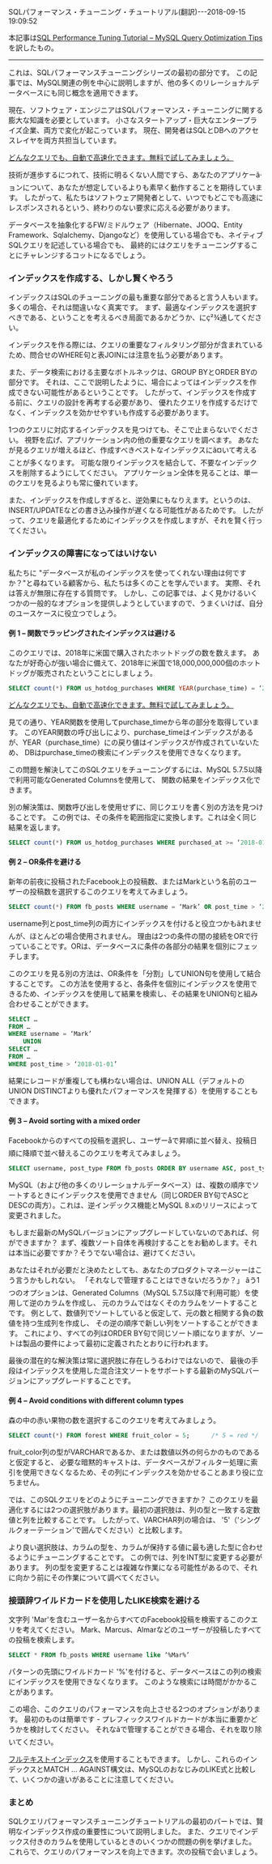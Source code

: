 SQLパフォーマンス・チューニング・チュートリアル(翻訳)---2018-09-15 19:09:52

本記事は[SQL Performance Tuning Tutorial – MySQL Query Optimization Tips](https://www.eversql.com/sql-performance-tuning-tips-for-mysql-query-optimization/)
を訳したもの。

---

これは、SQLパフォーマンスチューニングシリーズの最初の部分です。
この記事では、MySQL関連の例を中心に説明しますが、他の多くのリレーショナルデータベースにも同じ概念を適用できます。

現在、ソフトウェア・エンジニアはSQLパフォーマンス・チューニングに関する膨大な知識を必要としています。
小さなスタートアップ・巨大なエンタープライズ企業、両方で変化が起こっています。
現在、開発者はSQLとDBへのアクセスレイヤを両方共担当しています。

[どんなクエリでも、自動で高速化できます。無料で試してみましょう。](https://www.eversql.com)

技術が進歩するにつれて、技術に明るくない人間ですら、あなたのアプリケーã·ョンについて、あなたが想定しているよりも素早く動作することを期待しています。
したがって、私たちはソフトウェア開発者として、いつでもどこでも高速にレスポンスされるという、終わりのない要求に応える必要があります。

データベースを抽象化するFW/ミドルウェア（Hibernate、JOOQ、Entity Framework、Sqlalchemy、Djangoなど）を使用している場合でも、ネイティブSQLクエリを記述している場合でも、
最終的にはクエリをチューニングすることにチャレンジするコットになるでしょう。

### インデックスを作成する、しかし賢くやろう

インデックスはSQLのチューニングの最も重要な部分であると言う人もいます。
多くの場合、それは間違いなく真実です。
まず、最適なインデックスを選択すべきである、ということを考えるべき局面であるかどうか、にç²¾通してください。

インデックスを作る際には、クエリの重要なフィルタリング部分が含まれているため、問合せのWHERE句と表JOINには注意を払う必要があります。

また、データ検索における主要なボトルネックは、GROUP BYとORDER BYの部分です。
それは、ここで説明したように、場合によってはインデックスを作成できない可能性があるということです。
したがって、インデックスを作成する前に、クエリの設計を再考する必要があり、
優れたクエリを作成するだけでなく、インデックスを効かせやすいも作成する必要があります。

1つのクエリに対応するインデックスを見つけても、そこで止まらないでください。
視野を広げ、アプリケーション内の他の重要なクエリを調べます。
あなたが見るクエリが増えるほど、作成すべきベストなインデックスにã¤いて考えることが多くなります。
可能な限りインデックスを結合して、不要なインデックスを削除するようにしてください。
アプリケーション全体を見ることは、単一のクエリを見るよりも常に優れています。

また、インデックスを作成しすぎると、逆効果にもなりえます。というのは、INSERT/UPDATEなどの書き込み操作が遅くなる可能性があるためです。
したがって、クエリを最適化するためにインデックスを作成しますが、それを賢く行ってください。

### インデックスの障害になってはいけない

私たちに "データベースが私のインデックスを使ってくれない理由は何ですか？"と尋ねている顧客から、私たちは多くのことを学んでいます。
実際、それは答えが無限に存在する質問です。
しかし、この記事では、よく見かけるいくつかの一般的なオプションを提供しようとしていますので、うまくいけば、自分のユースケースに役立つでしょう。

#### 例 1 – 関数でラッピングされたインデックスは避ける

このクエリでは、2018年に米国で購入されたホットドッグの数を数えます。
あなたが好奇心が強い場合に備えて、2018年に米国で18,000,000,000個のホットドッグが販売されたということにしましょう。

```sql
SELECT count(*) FROM us_hotdog_purchases WHERE YEAR(purchase_time) = ‘2018’
```

[どんなクエリでも、自動で高速化できます。無料で試してみましょう。](https://www.eversql.com)

見ての通り、YEAR関数を使用してpurchase_timeから年の部分を取得しています。
このYEAR関数の呼び出しにより、purchase_timeはインデックスがあるが、YEAR（purchase_time）にの戻り値はインデックスが作成されていないため、
DBはpurchase_timeの検索にインデックスを使用できなくなります。

この問題を解決してこのSQLクエリをチューニングするには、MySQL 5.7.5以降で利用可能なGenerated Columnsを使用して、
関数の結果をインデックス化できます。

別の解決策は、関数呼び出しを使用せずに、同じクエリを書く別の方法を見つけることです。
この例では、その条件を範囲指定に変換します。これは全く同じ結果を返します。

```sql
SELECT count(*) FROM us_hotdog_purchases WHERE purchased_at >= ‘2018-01-01’ AND purchased_at < ‘2019-01-01’
```

#### 例 2 – OR条件を避ける

新年の前夜に投稿されたFacebook上の投稿数、またはMarkという名前のユーザーの投稿数を選択するこのクエリを考えてみましょう。

```sql
SELECT count(*) FROM fb_posts WHERE username = ‘Mark’ OR post_time > ‘2018-01-01’
```

username列とpost_time列の両方にインデックスを付けると役立つかもãれませんが、ほとんどの場合使用されません。
理由は2つの条件の間の接続をORで行っていることです。ORは、データベースに条件の各部分の結果を個別にフェッチします。

このクエリを見る別の方法は、OR条件を「分割」してUNION句を使用して結合することです。
この方法を使用すると、各条件を個別にインデックスを使用できるため、インデックスを使用して結果を検索し、その結果をUNION句と組み合わせることができます。

```sql
SELECT …
FROM …
WHERE username = ‘Mark’
    UNION
SELECT …
FROM …
WHERE post_time > ‘2018-01-01’
```

結果にレコードが重複しても構わない場合は、UNION ALL（デフォルトのUNION DISTINCTよりも優れたパフォーマンスを発揮する）を使用することもできます。

#### 例 3 – Avoid sorting with a mixed order

Facebookからのすべての投稿を選択し、ユーザーåで昇順に並べ替え、投稿日順に降順で並べ替えるこのクエリを考えてみましょう。

```sql
SELECT username, post_type FROM fb_posts ORDER BY username ASC, post_type DESC
```

MySQL（および他の多くのリレーショナルデータベース）は、複数の順序でソートするときにインデックスを使用できません（同じORDER BY句でASCとDESCの両方）。これは、逆インデックス機能とMySQL 8.xのリリースによって変更されました。

もしまだ最新のMySQLバージョンにアップグレードしていないのであれば、何ができますか？
まず、複数ソート自体を再検討することをお勧めします。それは本当に必要ですか？そうでない場合は、避けてください。

あなたはそれが必要だと決めたとしても、あなたのプロダクトマネージャーはこう言うかもしれない。
「それなしで管理することはできないだろうか？」
ãう1つのオプションは、Generated Columns（MySQL 5.7.5以降で利用可能）を使用して逆のカラムを作成し、
元のカラムではなくそのカラムをソートすることです。
例として、数値列でソートしていると仮定して、元の数と相関する負の数値を持つ生成列を作成し、
その逆の順序で新しい列をソートすることができます。
これにより、すべての列はORDER BY句で同じソート順になりますが、ソートは製品の要件によって最初に定義されたとおりに行われます。

最後の潜在的な解決策は常に選択肢に存在しうるわけではないので、
最後の手段はインデックスを使用した混合注文ソートをサポートする最新のMySQLバージョンにアップグレードすることです。

#### 例 4 – Avoid conditions with different column types

森の中の赤い果物の数を選択するこのクエリを考えてみましょう。

```sql
SELECT count(*) FROM forest WHERE fruit_color = 5;      /* 5 = red */
```

fruit_color列の型がVARCHARであるか、または数値以外の何らかのものであると仮定すると、
必要な暗黙的キャストは、データベースがフィルター処理に索引を使用できなくなるため、その列にインデックスを効かせることあまり役に立ちません。

では、このSQLクエリをどのようにチューニングできますか？
このクエリを最適化するには2つの選択肢があります。最初の選択肢は、列の型と一致する定数値と列を比較することです。
したがって、VARCHAR列の場合は、 '5'（'シングルクォーテーション'で囲んでください）と比較します。

より良い選択肢は、カラムの型を、カラムが保持する値に最も適した型に合わせるようにチューニングすることです。
この例では、列をINT型に変更する必要があります。
列の型を変更することは複雑な作業になる可能性があるので、それに向かう前にその作業について調べてください。

### 接頭辞ワイルドカードを使用したLIKE検索を避ける
文字列 'Mar'を含むユーザー名からすべてのFacebook投稿を検索するこのクエリを考えてください。
Mark、Marcus、Almarなどのユーザーが投稿したすべての投稿を検索します。

```sql
SELECT * FROM fb_posts WHERE username like ‘%Mar%’
```

パターンの先頭にワイルドカード '%'を付けると、データベースはこの列の検索にインデックスを使用できなくなります。
このような検索には時間がかかることがあります。

この場合、このクエリのパフォーマンスを向上させる2つのオプションがあります。
最初のものは簡単です - プレフィックスワイルドカードが本当に重要かどうかを検討してください。
それなãで管理することができる場合、それを取り除いてください。

[フルテキストインデックス](https://dev.mysql.com/doc/refman/5.6/en/innodb-fulltext-index.html)を使用することもできます。
しかし、これらのインデックスとMATCH ... AGAINST構文は、MySQLのおなじみのLIKE式と比較して、いくつかの違いがあることに注意してください。

### まとめ

SQLクエリパフォーマンスチューニングチュートリアルの最初のパートでは、賢明なインデックス作成の重要性について説明しました。
また、クエリでインデックス付きのカラムを使用しているときのいくつかの問題の例を挙げました。
これらで、クエリのパフォーマンスを向上できます。次の投稿で会いましょう。

